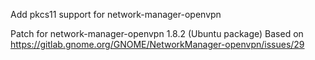 Add pkcs11 support for network-manager-openvpn

Patch for network-manager-openvpn 1.8.2 (Ubuntu package)
Based on https://gitlab.gnome.org/GNOME/NetworkManager-openvpn/issues/29
